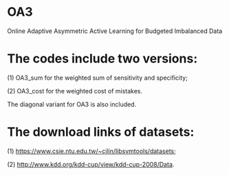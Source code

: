 # OA3
Online Adaptive Asymmetric Active Learning for Budgeted Imbalanced Data 



# The codes include two versions: 

(1) OA3_sum for the weighted sum of sensitivity and specificity; 

(2) OA3_cost for the weighted cost of mistakes.

The diagonal variant for OA3 is also included. 

# The download links of datasets: 

(1) https://www.csie.ntu.edu.tw/~cjlin/libsvmtools/datasets; 

(2) http://www.kdd.org/kdd-cup/view/kdd-cup-2008/Data.
